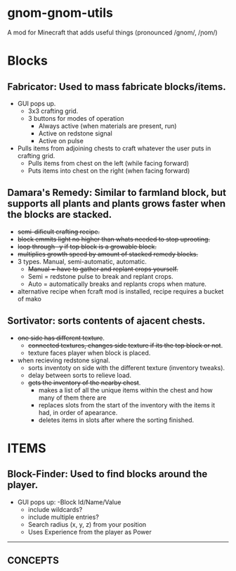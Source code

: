 gnom-gnom-utils
===============

A mod for Minecraft that adds useful things (pronounced /ɡnom/, /ɲom/)

# Blocks
## Fabricator: Used to mass fabricate blocks/items.
  - GUI pops up.
    - 3x3 crafting grid.
    - 3 buttons for modes of operation
      - Always active (when materials are present, run)
      - Active on redstone signal
      - Active on pulse
  - Pulls items from adjoining chests to craft whatever the user puts in crafting grid.
    - Pulls items from chest on the left (while facing forward)
    - Puts items into chest on the right (when facing forward)

## Damara's Remedy: Similar to farmland block, but supports all plants and plants grows faster when the blocks are stacked.
  - ~~semi-dificult crafting recipe.~~
  - ~~block emmits light no higher than whats needed to stop uprooting.~~
  - ~~loop through -y if top block is a growable block.~~
  - ~~multiplies growth speed by amount of stacked remedy blocks.~~
  - 3 types. Manual, semi-automatic, automatic.
    - ~~Manual = have to gather and replant crops yourself.~~
    - Semi = redstone pulse to break and replant crops.
    - Auto = automatically breaks and replants crops when mature.
  - alternative recipe when fcraft mod is installed, recipe requires a bucket of mako


## Sortivator: sorts contents of ajacent chests.
  - ~~one side has different texture~~.
    - ~~connected textures, changes side texture if its the top block or not~~.
    - texture faces player when block is placed.
  - when recieving redstone signal.
    - sorts inventoty on side with the different texture (inventory tweaks).
    - delay between sorts to relieve load.
    - ~~gets the inventory of the nearby chest~~.
      - makes a list of all the unique items within the chest and how many of them there are
      - replaces slots from the start of the inventory with the items it had, in order of apearance.
      - deletes items in slots after where the sorting finished.



# ITEMS
## Block-Finder: Used to find blocks around the player.
  - GUI pops up:
    -Block Id/Name/Value
      - include wildcards?
      - include multiple entries?
    - Search radius (x, y, z) from your position
    - Uses Experience from the player as Power
    


-------------------------
CONCEPTS
-------------------------


